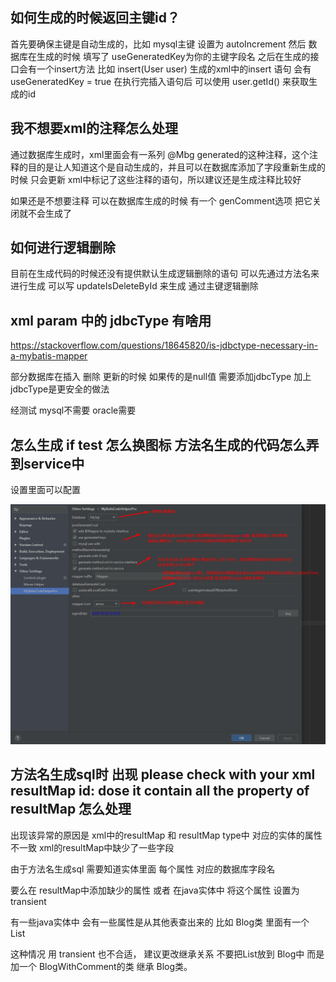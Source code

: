 ## 如何生成的时候返回主键id？

首先要确保主键是自动生成的，比如 mysql主键 设置为 autoIncrement
然后 数据库在生成的时候 填写了 useGeneratedKey为你的主键字段名
之后在生成的接口会有一个insert方法 比如  insert(User user)  生成的xml中的insert 语句 会有
useGeneratedKey = true
在执行完插入语句后 可以使用 user.getId() 来获取生成的id

## 我不想要xml的注释怎么处理

通过数据库生成时，xml里面会有一系列 @Mbg generated的这种注释，这个注释的目的是让人知道这个是自动生成的，并且可以在数据库添加了字段重新生成的时候 只会更新 xml中标记了这些注释的语句，所以建议还是生成注释比较好

如果还是不想要注释 可以在数据库生成的时候 有一个 genComment选项 把它关闭就不会生成了

## 如何进行逻辑删除

目前在生成代码的时候还没有提供默认生成逻辑删除的语句 
可以先通过方法名来进行生成
可以写 updateIsDeleteById 来生成 通过主键逻辑删除

## xml param 中的 jdbcType 有啥用

https://stackoverflow.com/questions/18645820/is-jdbctype-necessary-in-a-mybatis-mapper

部分数据库在插入 删除 更新的时候 如果传的是null值 需要添加jdbcType  加上jdbcType是更安全的做法

经测试 mysql不需要 oracle需要 

## 怎么生成 if test 怎么换图标 方法名生成的代码怎么弄到service中

设置里面可以配置 

![setting](https://raw.githubusercontent.com/gejun123456/MyBatisCodeHelper-Pro/master/screenshots/settings.png ':size=100%')


## 方法名生成sql时 出现 please check with your xml resultMap id:  dose it contain all the property of resultMap 怎么处理

出现该异常的原因是 xml中的resultMap 和 resultMap type中 对应的实体的属性不一致  xml的resultMap中缺少了一些字段

由于方法名生成sql 需要知道实体里面 每个属性 对应的数据库字段名

要么在 resultMap中添加缺少的属性  或者 在java实体中 将这个属性 设置为 transient

有一些java实体中 会有一些属性是从其他表查出来的  比如 Blog类 里面有一个 List<Commnet> 

这种情况 用 transient 也不合适， 建议更改继承关系 不要把List<Comment>放到 Blog中  而是加一个 BlogWithComment的类 继承 Blog类。